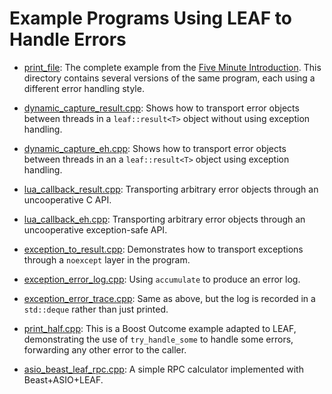 # Example Programs Using LEAF to Handle Errors

* [print_file](./print_file): The complete example from the [Five Minute Introduction](https://boostorg.github.io/leaf/#introduction). This directory contains several versions of the same program, each using a different error handling style.

* [dynamic_capture_result.cpp](https://github.com/boostorg/leaf/blob/master/example/dynamic_capture_result.cpp?ts=4): Shows how to transport error objects between threads in a `leaf::result<T>` object without using exception handling.
* [dynamic_capture_eh.cpp](https://github.com/boostorg/leaf/blob/master/example/dynamic_capture_eh.cpp?ts=4): Shows how to transport error objects between threads in an a `leaf::result<T>` object using exception handling.
* [lua_callback_result.cpp](https://github.com/boostorg/leaf/blob/master/example/lua_callback_result.cpp?ts=4): Transporting arbitrary error objects through an uncooperative C API.
* [lua_callback_eh.cpp](https://github.com/boostorg/leaf/blob/master/example/lua_callback_eh.cpp?ts=4): Transporting arbitrary error objects through an uncooperative exception-safe API.
* [exception_to_result.cpp](https://github.com/boostorg/leaf/blob/master/example/exception_to_result.cpp?ts=4): Demonstrates how to transport exceptions through a `noexcept` layer in the program.
* [exception_error_log.cpp](https://github.com/boostorg/leaf/blob/master/example/error_log.cpp?ts=4): Using `accumulate` to produce an error log.
* [exception_error_trace.cpp](https://github.com/boostorg/leaf/blob/master/example/error_trace.cpp?ts=4): Same as above, but the log is recorded in a `std::deque` rather than just printed.
* [print_half.cpp](https://github.com/boostorg/leaf/blob/master/example/print_half.cpp?ts=4): This is a Boost Outcome example adapted to LEAF, demonstrating the use of `try_handle_some` to handle some errors, forwarding any other error to the caller.
* [asio_beast_leaf_rpc.cpp](https://github.com/boostorg/leaf/blob/master/example/asio_beast_leaf_rpc.cpp?ts=4): A simple RPC calculator implemented with Beast+ASIO+LEAF.
